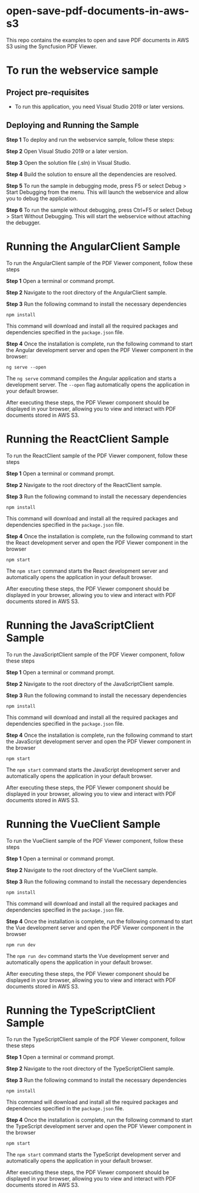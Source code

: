 # open-save-pdf-documents-in-aws-s3

This repo contains the examples to open and save PDF documents in AWS S3 using the Syncfusion PDF Viewer.

# To run the webservice sample

## Project pre-requisites

* To run this application, you need Visual Studio 2019 or later versions.

## Deploying and Running the Sample

**Step 1** To deploy and run the webservice sample, follow these steps:

**Step 2** Open Visual Studio 2019 or a later version.

**Step 3** Open the solution file (.sln) in Visual Studio.

**Step 4** Build the solution to ensure all the dependencies are resolved.

**Step 5** To run the sample in debugging mode, press F5 or select Debug > Start Debugging from the menu. This will launch the webservice and allow you to debug the application.

**Step 6** To run the sample without debugging, press Ctrl+F5 or select Debug > Start Without Debugging. This will start the webservice without attaching the debugger.

# Running the AngularClient Sample

To run the AngularClient sample of the PDF Viewer component, follow these steps

**Step 1** Open a terminal or command prompt.

**Step 2**  Navigate to the root directory of the AngularClient sample.

**Step 3**  Run the following command to install the necessary dependencies

```
npm install
```
This command will download and install all the required packages and dependencies specified in the `package.json` file.

**Step 4**  Once the installation is complete, run the following command to start the Angular development server and open the PDF Viewer component in the browser:

```
ng serve --open
```
The `ng serve` command compiles the Angular application and starts a development server. The `--open` flag automatically opens the application in your default browser.

After executing these steps, the PDF Viewer component should be displayed in your browser, allowing you to view and interact with PDF documents stored in AWS S3.

# Running the ReactClient Sample

To run the ReactClient sample of the PDF Viewer component, follow these steps

**Step 1** Open a terminal or command prompt.

**Step 2** Navigate to the root directory of the ReactClient sample.

**Step 3** Run the following command to install the necessary dependencies

```
npm install
```

This command will download and install all the required packages and dependencies specified in the `package.json` file.

**Step 4** Once the installation is complete, run the following command to start the React development server and open the PDF Viewer component in the browser

```
npm start
```

The `npm start` command starts the React development server and automatically opens the application in your default browser.

After executing these steps, the PDF Viewer component should be displayed in your browser, allowing you to view and interact with PDF documents stored in AWS S3.

# Running the JavaScriptClient Sample

To run the JavaScriptClient sample of the PDF Viewer component, follow these steps

**Step 1** Open a terminal or command prompt.

**Step 2** Navigate to the root directory of the JavaScriptClient sample.

**Step 3** Run the following command to install the necessary dependencies

```
npm install
```

This command will download and install all the required packages and dependencies specified in the `package.json` file.

**Step 4** Once the installation is complete, run the following command to start the JavaScript development server and open the PDF Viewer component in the browser

```
npm start
```

The `npm start` command starts the JavaScript development server and automatically opens the application in your default browser.

After executing these steps, the PDF Viewer component should be displayed in your browser, allowing you to view and interact with PDF documents stored in AWS S3.

# Running the VueClient Sample

To run the VueClient sample of the PDF Viewer component, follow these steps

**Step 1** Open a terminal or command prompt.

**Step 2** Navigate to the root directory of the VueClient sample.

**Step 3** Run the following command to install the necessary dependencies

```
npm install
```

This command will download and install all the required packages and dependencies specified in the `package.json` file.

**Step 4** Once the installation is complete, run the following command to start the Vue development server and open the PDF Viewer component in the browser

```
npm run dev  
```

The `npm run dev` command starts the Vue development server and automatically opens the application in your default browser.

After executing these steps, the PDF Viewer component should be displayed in your browser, allowing you to view and interact with PDF documents stored in AWS S3.

# Running the TypeScriptClient Sample

To run the TypeScriptClient sample of the PDF Viewer component, follow these steps

**Step 1** Open a terminal or command prompt.

**Step 2** Navigate to the root directory of the TypeScriptClient sample.

**Step 3** Run the following command to install the necessary dependencies

```
npm install
```

This command will download and install all the required packages and dependencies specified in the `package.json` file.

**Step 4** Once the installation is complete, run the following command to start the TypeScript development server and open the PDF Viewer component in the browser

```
npm start
```

The `npm start` command starts the TypeScript development server and automatically opens the application in your default browser.

After executing these steps, the PDF Viewer component should be displayed in your browser, allowing you to view and interact with PDF documents stored in AWS S3.
